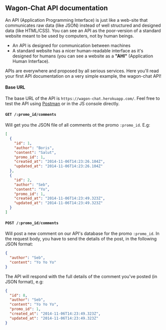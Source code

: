 ## Wagon-Chat API documentation

An API (Application Programming Interface) is just like a web-site that communicates raw data (like JSON) instead of well structured and designed data (like HTML/CSS). You can see an API as the poor-version of a standard website meant to be used by computers, not by human beings.

- An API is designed for communication between machines
- A standard website has a nicer human-readable interface as it's designed for humans (you can see a website as a **"AHI"** (Application Human Interface).

APIs are everywhere and proposed by all serious services. Here you'll read your first API documentation on a very simple example, the wagon-chat API!

#### Base URL

The base URL of the API is `https://wagon-chat.herokuapp.com/`. Feel free to test the API using [Postman](https://chrome.google.com/webstore/detail/postman-rest-client/fdmmgilgnpjigdojojpjoooidkmcomcm) or in the JS console directly.

#### `GET /:promo_id/comments`

Will get you the JSON file of all comments ot the promo `:promo_id`. E.g:

```json
[
  {
    "id": 1,
    "author": "Boris",
    "content": "Salut",
    "promo_id": 1,
    "created_at": "2014-11-06T14:23:26.104Z",
    "updated_at": "2014-11-06T14:23:26.104Z"
  },
  {
    "id": 2,
    "author": "Seb",
    "content": "Yo",
    "promo_id": 1,
    "created_at": "2014-11-06T14:23:49.323Z",
    "updated_at": "2014-11-06T14:23:49.323Z"
  }
]
```

#### `POST /:promo_id/comments`

Will post a new comment on our API's database for the promo `:promo_id`.
In the request body, you have to send the details of the post, in the following JSON format:

```json
{
  "author": "Seb",
  "content": "Yo Yo Yo"
}
```

The API will respond with the full details of the comment you've posted (in JSON format), e.g:

```json
{
  "id": 8,
  "author": "Seb",
  "content": "Yo Yo Yo",
  "promo_id": 1,
  "created_at": "2014-11-06T14:23:49.323Z",
  "updated_at": "2014-11-06T14:23:49.323Z"
}
```
